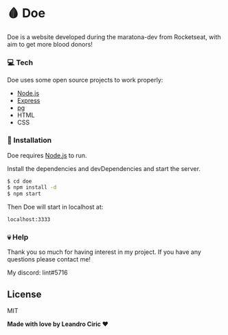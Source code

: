 # 🩸 Doe

Doe is a website developed during the maratona-dev from Rocketseat, with aim to get more blood donors!

### 💻 Tech 
Doe uses some open source projects to work properly:

  * [Node.js]
  * [Express]
  * [pg]
  * HTML
  * CSS
  
### 🔨 Installation 

Doe requires [Node.js](https://nodejs.org/) to run.

Install the dependencies and devDependencies and start the server.

```sh
$ cd doe
$ npm install -d
$ npm start
```

Then Doe will start in localhost at:

```sh
localhost:3333
```

### 💀 Help 

Thank you so much for having interest in my project.
If you have any questions please contact me!

My discord: lint#5716

License
----

MIT


**Made with love by Leandro Ciric ❤**

[//]: # (These are reference links used in the body of this note and get stripped out when the markdown processor does its job. There is no need to format nicely because it shouldn't be seen. Thanks SO - http://stackoverflow.com/questions/4823468/store-comments-in-markdown-syntax)

   [node.js]: <http://nodejs.org>
   [express]: <http://expressjs.com>
   [pg]: <https://github.com/brianc/node-postgres>


